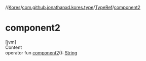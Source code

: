 //[Kores](../../index.md)/[com.github.jonathanxd.kores.type](../index.md)/[TypeRef](index.md)/[component2](component2.md)



# component2  
[jvm]  
Content  
operator fun [component2](component2.md)(): [String](https://kotlinlang.org/api/latest/jvm/stdlib/kotlin/-string/index.html)  



